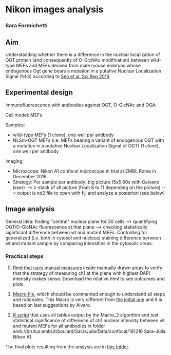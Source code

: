 # Nikon images analysis 
### Sara Formichetti

## Aim

Understanding whether there is a difference in the nuclear localization of OGT protein (and consequently of O-GlcNAc modification) between wild-type MEFs and MEFs derived from male mouse embryos whose endogenous Ogt gene bears a mutation in a putative Nuclear Localization Signal (NLS) according to [Seo et al. Sci Rep 2016](https://www.nature.com/articles/srep34614).

## Experimental design

Immunofluorescence with antibodies against OGT, O-GlcNAc and OGA.

Cell model: MEFs

Samples:

* wild-type MEFs (1 clone), one well per antibody
* NLSm-OGT MEFs (i.e. MEFs bearing a variant of endogenous OGT with a mutation in a putative Nuclear Localization Signal of OGT) (1 clone), one well per antibody

Imaging:

* Microscope: Nikon A1 confocal microscope in trial at EMBL Rome in December 2019.
* Strategy: Per sample per antibody: big picture (5x5 60x with Galvano laser) --> z-stack of all picture (from 8 to 11 depending on the picture) --> output is nd2 file to open with fiji and analyze a posteriori (see below) 

## Image analysis

General idea: finding "central" nuclear plane for 30 cells --> quantifying OGT/O-GlcNAc fluorescence at that plane --> checking statistically significant difference between wt and mutant MEFs.
Controlling for generalized (i.e. both in cytosol and nucleus) staining difference between wt and mutant sample by comparing intensities in the cytosolic areas. 

### Practical steps

0. [Rmd that uses manual measures](./scripts/groundtruth_measures.Rmd) inside manually drawn areas to verify that the strategy of measuring ch1 at the plane with highest DAPI intensity makes sense. Download the relative html to see outcomes and plots.

1.  [Macro file](./scripts/Macro_2.ijm), which should be commented enough to understand all steps and rationales. This Macro is very different from [the initial one](./scripts/Macro.ijm) and it is based on last suggestions by Alvaro.

2. [R script](./scripts/ch_at_best_nuclear_plane.R) that uses all tables output by the Macro_2 algorithm and test statistical significance of difference of ch1 nuclear intensity between wt and mutant MEFs for all antibodies in folder smb://brutus.embl.it/boulard/Sara/Julia/Data/confocal/191216 Sara-Julia Nikon A1.

The final plots resulting from the analysis are in [this folder](./scripts/images).